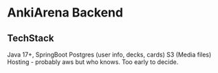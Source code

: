 # AnkiArena Backend

## TechStack
Java 17+, SpringBoot
Postgres (user info, decks, cards)
S3 (Media files)
Hosting - probably aws but who knows. Too early to decide.